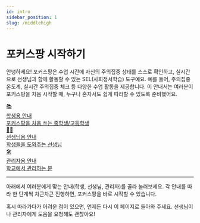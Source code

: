 ```yaml
---
id: intro
sidebar_position: 1
slug: /middlehigh
---
```


# 포커스팡 시작하기

안녕하세요!
포커스팡은 수업 시간에 자신의 주의집중 상태를 스스로 확인하고, 실시간으로 선생님과 함께 활동할 수 있는 SEL(사회정서학습) 도구예요.
예를 들어, 주의집중 온도계, 실시간 주의집중 체크 등 다양한 수업 활동을 제공합니다.
이 안내서는 여러분이 포커스팡을 처음 시작할 때, 누구나 혼자서도 쉽게 따라할 수 있도록 준비했어요.

<!-- 카드형 안내: HTML/CSS만 사용, JSX style prop 사용 금지 -->
<div class="fp-card-container fp-card-blue">
  <a class="fp-card" href="/docs/middlehigh/student-guide">
    <div class="fp-card-icon">📚</div>
    <div class="fp-card-title">학생용 안내</div>
    <div class="fp-card-desc">포커스팡을 처음 쓰는 중학생/고등학생</div>
  </a>
  <a class="fp-card" href="/docs/middlehigh/teacher-guide">
    <div class="fp-card-icon">👩‍🏫</div>
    <div class="fp-card-title">선생님용 안내</div>
    <div class="fp-card-desc">학생들을 도와주는 선생님</div>
  </a>
  <a class="fp-card" href="/docs/middlehigh/admin-guide">
    <div class="fp-card-icon">🛠️</div>
    <div class="fp-card-title">관리자용 안내</div>
    <div class="fp-card-desc">학교에서 관리하는 분</div>
  </a>
</div>

---

아래에서 여러분에게 맞는 안내(학생, 선생님, 관리자)를 골라 눌러보세요.
각 안내를 따라 한 단계씩 차근차근 진행하면, 포커스팡을 바로 시작할 수 있습니다.

혹시 따라가다가 어려운 점이 있으면, 언제든 다시 이 페이지로 돌아와 주세요.
선생님이나 관리자에게 도움을 요청해도 괜찮아요!
